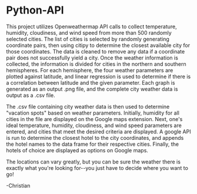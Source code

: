 # Python-API

This project utilizes Openweathermap API calls to collect temperature, humidity, cloudiness, and wind speed from more than 500 randomly selected cities.  The list of cities is selected by randomly generating coordinate pairs, then using citipy to determine the closest available city for those coordinates.  The data is cleaned to remove any data if a coordinate pair does not successfully yield a city.  Once the weather information is collected, the information is divided for cities in the northern and southern hemispheres.  For each hemisphere, the four weather parameters are plotted against latitude, and linear regression is used to determine if there is a correlation between latitude and the given parameter.  Each graph is generated as an output .png file, and the complete city weather data is output as a .csv file.

The .csv file containing city weather data is then used to determine "vacation spots" based on weather parameters.  Initially, humidity for all cities in the file are displayed on the Google maps extension. Next, one's ideal temperature, humidity, cloudiness, and wind speed parameters are entered, and cities that meet the desired criteria are displayed.  A google API is run to determine the closest hotel to the city coordinates, and appends the hotel names to the data frame for their respective cities.  Finally, the hotels of choice are displayed as options on Google maps.

The locations can vary greatly, but you can be sure the weather there is exactly what you're looking for--you just have to decide where you want to go!

-Christian
